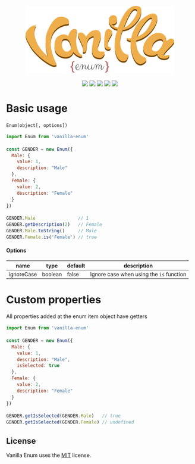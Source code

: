<p align="center">
  <img src="docs/logo.png" width="400"><br><br>
  <img src="https://img.shields.io/travis/pedrohenriquepires/vanilla-enum.svg">
  <img src="https://img.shields.io/npm/dt/vanilla-enum.svg">
  <img src="https://img.shields.io/bundlephobia/min/vanilla-enum.svg">
  <img src="https://img.shields.io/npm/l/vanilla-enum.svg">
  <img src="https://img.shields.io/npm/v/vanilla-enum.svg">
</p>

# Basic usage
`Enum(object[, options])`
```js
import Enum from 'vanilla-enum'

const GENDER = new Enum({
  Male: {
    value: 1,
    description: "Male"
  },
  Female: {
    value: 2,
    description: "Female"
  }
})

GENDER.Male                // 1
GENDER.getDescription(2)   // Female
GENDER.Male.toString()     // Male
GENDER.Female.is('Female') // true
```

#### Options

| name       | type    | default | description |
| ---------- | ------- | ------- | ----------- |
| ignoreCase | boolean | false | Ignore case when using the `is` function |

# Custom properties

All properties added at the enum item object have getters

```js
import Enum from 'vanilla-enum'

const GENDER = new Enum({
  Male: {
    value: 1,
    description: "Male",
    isSelected: true
  },
  Female: {
    value: 2,
    description: "Female"
  }
})

GENDER.getIsSelected(GENDER.Male)   // true
GENDER.getIsSelected(GENDER.Female) // undefined
```

## License
Vanilla Enum uses the [MIT](https://opensource.org/licenses/MIT) license.
